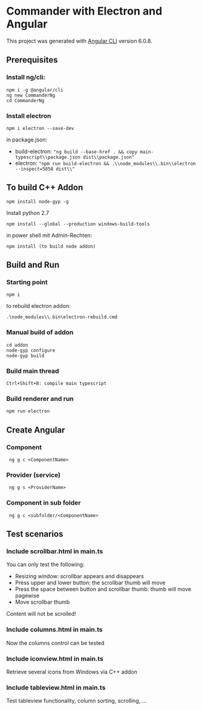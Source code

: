 # Commander with Electron and Angular

This project was generated with [Angular CLI](https://github.com/angular/angular-cli) version 6.0.8.

## Prerequisites
### Install ng/cli:
```
npm i -g @angular/cli 
ng new CommanderNg
cd CommanderNg
```
### Install electron
```
npm i electron --save-dev
```
in package.json:
* build-electron: 
```"ng build --base-href . && copy main-typescript\\package.json dist\\package.json"``` 
* electron: 
```"npm run build-electron && .\\node_modules\\.bin\\electron --inspect=5858 dist\\"```

## To build C++ Addon
```
npm install node-gyp -g 
```
Install python 2.7
```
npm install --global --production windows-build-tools  
```
in power shell mit Admin-Rechten:
```
npm install (to build node addon) 
```

## Build and Run
### Starting point
```
npm i
```
to rebuild electron addon:
```
.\node_modules\\.bin\electron-rebuild.cmd 
```
### Manual build of addon
```
cd addon
node-gyp configure 
node-gyp build
```
### Build main thread
```
Ctrl+Shift+B: compile main typescript
```
### Build renderer and run
```
npm run electron
```
## Create Angular
### Component
``` ng g c <ComponentName>``` 
### Provider (service)
``` ng g s <ProviderName>``` 
### Component in sub folder 
``` ng g c <subfolder/<ComponentName>``` 

## Test scenarios
### Include scrollbar.html in main.ts
You can only test the following:
* Resizing window: scrollbar appears and disappears
* Press upper and lower button: the scrollbar thumb will move
* Press the space between button and scrollbar thumb: thumb will move pagewise
* Move scrollbar thumb

Content will not be scrolled!
### Include columns.html in main.ts
Now the columns control can be tested

### Include iconview.html in main.ts
Retrieve several icons from Windows via C++ addon

### Include tableview.html in main.ts
Test tableview functionality, column sorting, scrolling, ...
